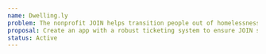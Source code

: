 ```yaml
---
name: Dwelling.ly
problem: The nonprofit JOIN helps transition people out of homelessness. However, their system for staying in touch with landlords is currently inadequate.
proposal: Create an app with a robust ticketing system to ensure JOIN staff can connect with their landlords and clients when an issue arises. This will allow JOIN to provide support and improve success in transitioning people out of homelessness.
status: Active
---
```

